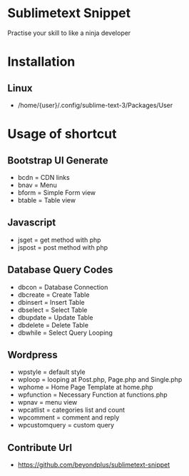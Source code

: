 # Sublimetext Snippet
Practise your skill to like a ninja developer

# Installation
## Linux
* /home/{user}/.config/sublime-text-3/Packages/User

# Usage of shortcut
## Bootstrap UI Generate
* bcdn = CDN links
* bnav = Menu
* bform = Simple Form view
* btable = Table view

## Javascript
* jsget = get method with php
* jspost = post method with php

## Database Query Codes
* dbcon = Database Connection
* dbcreate = Create Table
* dbinsert = Insert Table
* dbselect = Select Table
* dbupdate = Update Table
* dbdelete = Delete Table
* dbwhile = Select Query Looping

## Wordpress
* wpstyle = default style
* wploop = looping at Post.php, Page.php and Single.php
* wphome = Home Page Template at home.php
* wpfunction = Necessary Function at functions.php
* wpnav = menu view
* wpcatlist = categories list and count
* wpcomment = comment and reply
* wpcustomquery = custom query

## Contribute Url
* https://github.com/beyondplus/sublimetext-snippet
